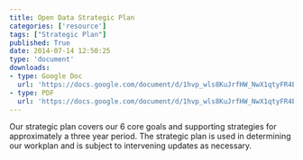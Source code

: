 ```yaml
---
title: Open Data Strategic Plan
categories: ['resource']
tags: ["Strategic Plan"]
published: True
date: 2014-07-14 12:50:25
type: 'document'
downloads:
- type: Google Doc
  url: 'https://docs.google.com/document/d/1hvp_wls8KuJrfHW_NwX1qtyFR4EFdWCkxcULnNlhKNw/edit?usp=sharing'
- type: PDF
  url: 'https://docs.google.com/document/d/1hvp_wls8KuJrfHW_NwX1qtyFR4EFdWCkxcULnNlhKNw/export?format=pdf'
---
```


Our strategic plan covers our 6 core goals and supporting strategies for approximately a three year period. The strategic plan is used in determining our workplan and is subject to intervening updates as necessary.
